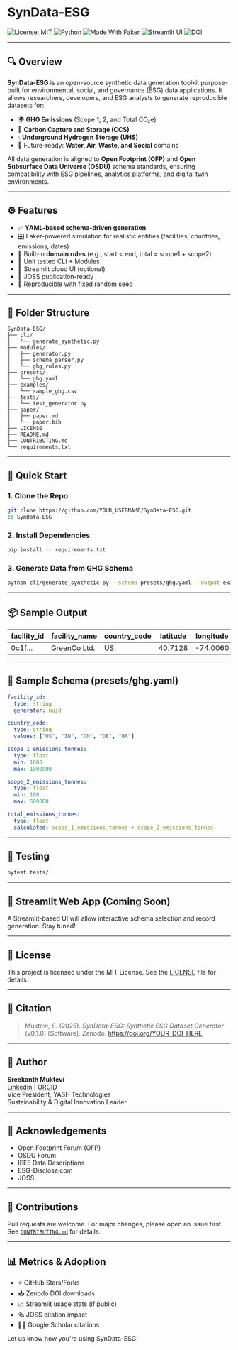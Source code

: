 # SynData-ESG

[![License: MIT](https://img.shields.io/badge/License-MIT-yellow.svg)](LICENSE)
[![Python](https://img.shields.io/badge/Python-3.8%2B-blue.svg)](https://www.python.org/)
[![Made With Faker](https://img.shields.io/badge/made%20with-faker-orange)](https://faker.readthedocs.io/)
[![Streamlit UI](https://img.shields.io/badge/Streamlit-Available-green)](https://streamlit.io/)
[![DOI](https://zenodo.org/badge/DOI/YOUR_DOI_HERE.svg)](https://doi.org/YOUR_DOI_HERE)

---

## 🔍 Overview

**SynData-ESG** is an open-source synthetic data generation toolkit purpose-built for environmental, social, and governance (ESG) data applications. It allows researchers, developers, and ESG analysts to generate reproducible datasets for:

- 🌍 **GHG Emissions** (Scope 1, 2, and Total CO₂e)
- 🧊 **Carbon Capture and Storage (CCS)**
- 💧 **Underground Hydrogen Storage (UHS)**
- 🚰 Future-ready: **Water, Air, Waste, and Social** domains

All data generation is aligned to **Open Footprint (OFP)** and **Open Subsurface Data Universe (OSDU)** schema standards, ensuring compatibility with ESG pipelines, analytics platforms, and digital twin environments.

---

## ⚙️ Features

- ✅ **YAML-based schema-driven generation**
- 🎛️ Faker-powered simulation for realistic entities (facilities, countries, emissions, dates)
- 🔁 Built-in **domain rules** (e.g., start < end, total = scope1 + scope2)
- 🧪 Unit tested CLI + Modules
- 🧵 Streamlit cloud UI (optional)
- 🧾 JOSS publication-ready
- 📂 Reproducible with fixed random seed

---

## 📁 Folder Structure

```
SynData-ESG/
├── cli/
│   └── generate_synthetic.py
├── modules/
│   ├── generator.py
│   ├── schema_parser.py
│   └── ghg_rules.py
├── presets/
│   └── ghg.yaml
├── examples/
│   └── sample_ghg.csv
├── tests/
│   └── test_generator.py
├── paper/
│   ├── paper.md
│   └── paper.bib
├── LICENSE
├── README.md
├── CONTRIBUTING.md
└── requirements.txt
```

---

## 🚀 Quick Start

### 1. Clone the Repo

```bash
git clone https://github.com/YOUR_USERNAME/SynData-ESG.git
cd SynData-ESG
```

### 2. Install Dependencies

```bash
pip install -r requirements.txt
```

### 3. Generate Data from GHG Schema

```bash
python cli/generate_synthetic.py --schema presets/ghg.yaml --output examples/synthetic_ghg.csv --num-records 100
```

---

## 📦 Sample Output

| facility_id | facility_name | country_code | latitude | longitude | scope_1_emissions_tonnes | scope_2_emissions_tonnes | total_emissions_tonnes |
|-------------|---------------|---------------|----------|-----------|---------------------------|---------------------------|--------------------------|
| 0c1f...     | GreenCo Ltd.  | US            | 40.7128  | -74.0060  | 51234.0                   | 10000.0                   | 61234.0                  |

---

## 🧾 Sample Schema (presets/ghg.yaml)

```yaml
facility_id:
  type: string
  generator: uuid

country_code:
  type: string
  values: ["US", "IN", "CN", "DE", "BR"]

scope_1_emissions_tonnes:
  type: float
  min: 1000
  max: 1000000

scope_2_emissions_tonnes:
  type: float
  min: 100
  max: 500000

total_emissions_tonnes:
  type: float
  calculated: scope_1_emissions_tonnes + scope_2_emissions_tonnes
```

---

## 🧪 Testing

```bash
pytest tests/
```

---

## 🧵 Streamlit Web App (Coming Soon)

A Streamlit-based UI will allow interactive schema selection and record generation. Stay tuned!

---

## 📄 License

This project is licensed under the MIT License. See the [LICENSE](LICENSE) file for details.

---

## 🙌 Citation

> Muktevi, S. (2025). *SynData-ESG: Synthetic ESG Dataset Generator* (v0.1.0) [Software]. Zenodo. https://doi.org/YOUR_DOI_HERE

---

## 👤 Author

**Sreekanth Muktevi**  
[LinkedIn](https://www.linkedin.com/in/sreemuktevi) | [ORCID](https://orcid.org/0009-0007-8116-3176)  
Vice President, YASH Technologies  
Sustainability & Digital Innovation Leader

---

## 📣 Acknowledgements

- Open Footprint Forum (OFP)
- OSDU Forum
- IEEE Data Descriptions
- ESG-Disclose.com
- JOSS

---

## 🤝 Contributions

Pull requests are welcome. For major changes, please open an issue first.  
See [`CONTRIBUTING.md`](CONTRIBUTING.md) for details.

---

## 📊 Metrics & Adoption

- ⭐ GitHub Stars/Forks
- 📥 Zenodo DOI downloads
- 📈 Streamlit usage stats (if public)
- 🗞️ JOSS citation impact
- 🧑‍💻 Google Scholar citations

Let us know how you're using SynData-ESG!
